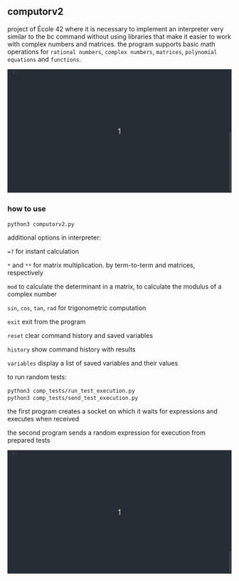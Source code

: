 ## computorv2

project of École 42 where it is necessary to implement an interpreter very similar to the bc command without using libraries that make it easier to work with complex numbers and matrices. the program supports basic math operations for `rational numbers`, `complex numbers`, `matrices`, `polynomial equations` and `functions`.

![](comp2.gif)

### how to use
```
python3 computorv2.py
```

additional options in interpreter:

`=?` for instant calculation

`*` and `**` for matrix multiplication. by term-to-term and matrices, respectively

`mod` to calculate the determinant in a matrix, to calculate the modulus of a complex number

`sin`, `cos`, `tan`, `rad` for trigonometric computation

`exit` exit from the program

`reset` clear command history and saved variables

`history` show command history with results

`variables` display a list of saved variables and their values


to run random tests:

```
python3 comp_tests/run_test_execution.py
python3 comp_tests/send_test_execution.py
```

the first program creates a socket on which it waits for expressions and executes when received

the second program sends a random expression for execution from prepared tests

![](tests.gif)
